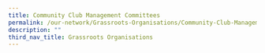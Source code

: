 ```yaml
---
title: Community Club Management Committees
permalink: /our-network/Grassroots-Organisations/Community-Club-Management-Committees
description: ""
third_nav_title: Grassroots Organisations
---
```


